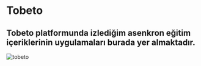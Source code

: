 # Tobeto

## Tobeto platformunda izlediğim asenkron eğitim içeriklerinin uygulamaları burada yer almaktadır.

![tobeto](https://github.com/bedirhanbalci/Tobeto/assets/61194064/3d6dbf4c-59a6-46a1-a5f8-c98e9d0d591f)
